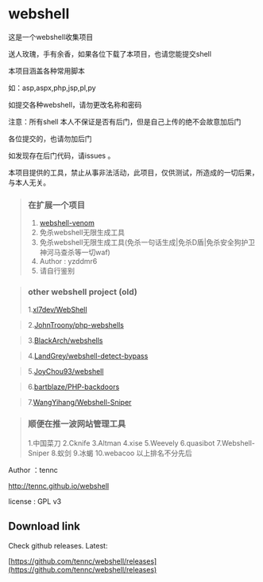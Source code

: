 ﻿webshell
========
这是一个webshell收集项目

送人玫瑰，手有余香，如果各位下载了本项目，也请您能提交shell

本项目涵盖各种常用脚本

如：asp,aspx,php,jsp,pl,py

如提交各种webshell，请勿更改名称和密码

注意：所有shell 本人不保证是否有后门，但是自己上传的绝不会故意加后门

各位提交的，也请勿加后门

如发现存在后门代码，请issues 。

本项目提供的工具，禁止从事非法活动，此项目，仅供测试，所造成的一切后果，与本人无关。

> ### 在扩展一个项目 
> 1. [webshell-venom](https://github.com/yzddmr6/webshell-venom)
> 2. 免杀webshell无限生成工具
> 3. 免杀webshell无限生成工具(免杀一句话生成|免杀D盾|免杀安全狗护卫神河马查杀等一切waf)
> 4. Author : yzddmr6
> 5. 请自行鉴别

> ### other webshell project (old)
> 1.[xl7dev/WebShell](https://github.com/xl7dev/WebShell)

> 2.[JohnTroony/php-webshells](https://github.com/JohnTroony/php-webshells)

> 3.[BlackArch/webshells](https://github.com/BlackArch/webshells)

> 4.[LandGrey/webshell-detect-bypass](https://github.com/LandGrey/webshell-detect-bypass)

> 5.[JoyChou93/webshell](https://github.com/JoyChou93/webshell)

> 6.[bartblaze/PHP-backdoors](https://github.com/bartblaze/PHP-backdoors)

> 7.[WangYihang/Webshell-Sniper](https://github.com/WangYihang/Webshell-Sniper)

> ### 顺便在推一波网站管理工具
> 1.中国菜刀
> 2.Cknife
> 3.Altman
> 4.xise
> 5.Weevely
> 6.quasibot
> 7.Webshell-Sniper
> 8.蚁剑
> 9.冰蝎
> 10.webacoo
> 以上排名不分先后



Author ：tennc

http://tennc.github.io/webshell

license : GPL v3

## Download link
Check github releases. Latest:

[https://github.com/tennc/webshell/releases](https://github.com/tennc/webshell/releases)
